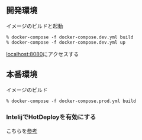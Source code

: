 ## 開発環境
イメージのビルドと起動
```shell
% docker-compose -f docker-compose.dev.yml build
% docker-compose -f docker-compose.dev.yml up
```
[localhost:8080](http://localhost:8080)にアクセスする

## 本番環境
イメージのビルド
```shell
% docker-compose -f docker-compose.prod.yml build
```

### IntelijでHotDeployを有効にする
こちらを[参考](https://qiita.com/Tomoyuki_Mikami/items/92f63e4e2b2241959f1e)
